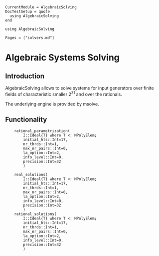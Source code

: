 ```@meta
CurrentModule = AlgebraicSolving
DocTestSetup = quote
  using AlgebraicSolving
end
```

```@setup algebraicsolving
using AlgebraicSolving
```

```@contents
Pages = ["solvers.md"]
```

# Algebraic Systems Solving

## Introduction

AlgebraicSolving allows to solve systems for input generators over finite
fields of characteristic smaller $2^{31}$ and over the rationals.

The underlying engine is provided by msolve.

## Functionality

```@docs
    rational_parametrization(
        I::Ideal{T} where T <: MPolyElem;
        initial_hts::Int=17,
        nr_thrds::Int=1,
        max_nr_pairs::Int=0,
        la_option::Int=2,
        info_level::Int=0,
        precision::Int=32
        )

    real_solutions(
        I::Ideal{T} where T <: MPolyElem;
        initial_hts::Int=17,
        nr_thrds::Int=1,
        max_nr_pairs::Int=0,
        la_option::Int=2,
        info_level::Int=0,
        precision::Int=32
        )
    rational_solutions(
        I::Ideal{T} where T <: MPolyElem;
        initial_hts::Int=17,
        nr_thrds::Int=1,
        max_nr_pairs::Int=0,
        la_option::Int=2,
        info_level::Int=0,
        precision::Int=32
        )
```

